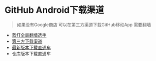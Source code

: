 
# **GitHub Android下载渠道**
>如果没有Google商店 可以在第三方渠道下载GitHub移动App 需要翻墙  
* [蓝灯全局翻墙选手](https://github.com/getlantern/lantern)
* [第三方下载渠道](https://cn.uptodown.com/android)
* [最新版本下载直通车](https://github-android.cn.uptodown.com/android/download)
* 仓库版本下载直通车









